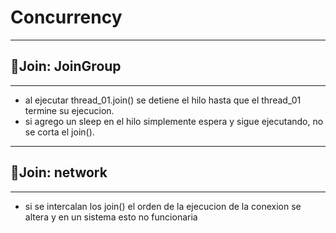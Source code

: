 # Concurrency
------------------------------------------------------
## 🚀Join: JoinGroup
------------------------------------------------------
* al ejecutar thread_01.join()  se detiene el hilo hasta que el thread_01 termine su ejecucion.
* si agrego un sleep en el hilo simplemente espera y sigue ejecutando, no se corta el join().

---
## 🚀Join: network
----
* si se intercalan los join() el orden de la ejecucion de la conexion se altera y en un sistema esto no funcionaria
